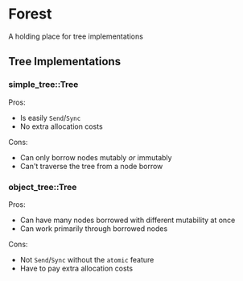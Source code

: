 
# Forest

A holding place for tree implementations

## Tree Implementations

### simple_tree::Tree

Pros:
- Is easily `Send`/`Sync`
- No extra allocation costs

Cons:
- Can only borrow nodes mutably *or* immutably
- Can't traverse the tree from a node borrow

### object_tree::Tree

Pros:
- Can have many nodes borrowed with different mutability at once
- Can work primarily through borrowed nodes

Cons:
- Not `Send`/`Sync` without the `atomic` feature
- Have to pay extra allocation costs

